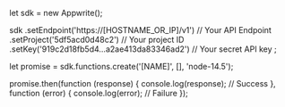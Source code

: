 let sdk = new Appwrite();

sdk
    .setEndpoint('https://[HOSTNAME_OR_IP]/v1') // Your API Endpoint
    .setProject('5df5acd0d48c2') // Your project ID
    .setKey('919c2d18fb5d4...a2ae413da83346ad2') // Your secret API key
;

let promise = sdk.functions.create('[NAME]', [], 'node-14.5');

promise.then(function (response) {
    console.log(response); // Success
}, function (error) {
    console.log(error); // Failure
});